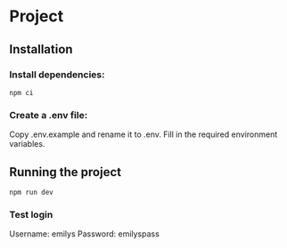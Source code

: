 # Project

## Installation

### Install dependencies:

```npm ci```

### Create a .env file:
Copy .env.example and rename it to .env. Fill in the required environment variables.

## Running the project

```npm run dev```

### Test login

Username: emilys
Password: emilyspass
